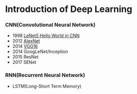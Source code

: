 # Introduction of Deep Learning

### CNN(Convolutional Neural Network)
* 1998 [LeNet5 Hello World in CNN](https://github.com/DonghaoQiao/Machine-Learning/blob/master/Deep%20Learning/Keras_LeNet5.py)
* 2012 [AlexNet](https://github.com/DonghaoQiao/Machine-Learning/blob/master/Deep%20Learning/Keras_AlexNet.py)
* 2014 [VGG16](https://github.com/DonghaoQiao/Machine-Learning/blob/master/Deep%20Learning/Keras_VGG16.py)
* 2014 GoogLeNet/Inception
* 2015 ResNet
* 2017 SENet

### RNN(Recurrent Neural Network)
* LSTM(Long-Short Term Memory)
